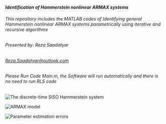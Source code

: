 ***Identification of Hammerstein nonlinear ARMAX systems***
###### This repository includes the MATLAB codes of Identifying general Hammerstein nonlinear ARMAX systems parametrically using iterative and recursive algorithms 
###### Presented by: Reza Saadatyar 
###### Reza.Saadatyar@outlook.com 
###### Please Run Code Main.m, the Software will run automatically and there is no need to run RLS code

![The discrete-time SISO Hammerstein system](https://user-images.githubusercontent.com/96347878/160828725-60ea1dd8-d7e4-4f5b-8972-e5163cbed942.jpg)

![ARMAX model](https://user-images.githubusercontent.com/96347878/160828807-d5a0b250-2f6c-4077-9c2d-6c6d870eeb06.JPG)

![Parameter estimation errors](https://user-images.githubusercontent.com/96347878/160828917-a234380c-7725-497b-be41-3ef8f128173f.jpg)
